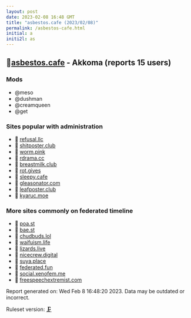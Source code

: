 ```yaml
---
layout: post
date: 2023-02-08 16:48 GMT
title: "asbestos.cafe (2023/02/08)"
permalink: /asbestos-cafe.html
initial: a
initi2l: as
---
```


## 🧸[asbestos.cafe](https://asbestos.cafe) - Akkoma (reports 15 users)

### Mods
 * @meso
 * @dushman
 * @creamqueen
 * @get

### Sites popular with administration

* 🧸 [refusal.llc](/refusal-llc.html)
* 🧸 [shitposter.club](/shitposter-club.html)
* 🧸 [worm.pink](/worm-pink.html)
* 🧸 [rdrama.cc](/rdrama-cc.html)
* 🧸 [breastmilk.club](/breastmilk-club.html)
* 🧸 [rot.gives](/rot-gives.html)
* 🧸 [sleepy.cafe](/sleepy-cafe.html)
* 🧸 [gleasonator.com](/gleasonator-com.html)
* 🧸 [leafposter.club](/leafposter-club.html)
* 🐘 [kyaruc.moe](/kyaruc-moe.html)

### More sites commonly on federated timeline

* 🧸 [poa.st](/poa-st.html)
* 🧸 [bae.st](/bae-st.html)
* 🧸 [chudbuds.lol](/chudbuds-lol.html)
* 🧸 [waifuism.life](/waifuism-life.html)
* 🐘 [lizards.live](/lizards-live.html)
* 🧸 [nicecrew.digital](/nicecrew-digital.html)
* 🐘 [suya.place](/suya-place.html)
* 🧸 [federated.fun](/federated-fun.html)
* 🐘 [social.xenofem.me](/social-xenofem-me.html)
* 🐘 [freespeechextremist.com](/freespeechextremist-com.html)

Report generated on: Wed Feb  8 16:48:20 2023. Data may be outdated or incorrect.

Ruleset version: [🗜](/version-clamp)
